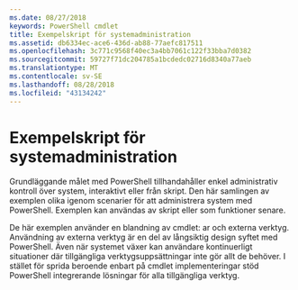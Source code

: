 ```yaml
---
ms.date: 08/27/2018
keywords: PowerShell cmdlet
title: Exempelskript för systemadministration
ms.assetid: db6334ec-ace6-436d-ab88-77aefc817511
ms.openlocfilehash: 3c771c9568f40ec3a4bb7061c122f33bba7d0382
ms.sourcegitcommit: 59727f71dc204785a1bcdedc02716d8340a77aeb
ms.translationtype: MT
ms.contentlocale: sv-SE
ms.lasthandoff: 08/28/2018
ms.locfileid: "43134242"
---
```

# <a name="sample-scripts-for-system-administration"></a>Exempelskript för systemadministration

Grundläggande målet med PowerShell tillhandahåller enkel administrativ kontroll över system, interaktivt eller från skript. Den här samlingen av exemplen olika igenom scenarier för att administrera system med PowerShell. Exemplen kan användas av skript eller som funktioner senare.

De här exemplen använder en blandning av cmdlet: ar och externa verktyg. Användning av externa verktyg är en del av långsiktig design syftet med PowerShell. Även när systemet växer kan användare kontinuerligt situationer där tillgängliga verktygsuppsättningar inte gör allt de behöver. I stället för sprida beroende enbart på cmdlet implementeringar stöd PowerShell integrerande lösningar för alla tillgängliga verktyg.